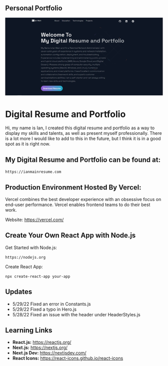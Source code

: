 ## Personal Portfolio

<img src=public/images/ResumePortfolio.PNG>

# Digital Resume and Portfolio
Hi, my name is Ian, I created this digital resume and portfolio as a way to display my skills
and talents, as well as present myself professionally. There is a lot more I would like to add 
to this in the future, but I think it is in a good spot as it is right now.

## My Digital Resume and Portfolio can be found at:
```
https://ianmainresume.com
```

## Production Environment Hosted By Vercel:
Vercel combines the best developer experience with an obsessive focus on end-user performance. Vercel enables frontend teams to do their best work.

Website: https://vercel.com/

## Create Your Own React App with Node.js
Get Started with Node.js:
```
https://nodejs.org
```
Create React App:
```
npx create-react-app your-app
```

## Updates
- 5/29/22 Fixed an error in Constants.js
- 5/29/22 Fixed a typo in Hero.js
- 5/28/22 Fixed an issue with the header under HeaderStyles.js

## Learning Links
- **React.js:** https://reactjs.org/
- **Next.js:** https://nextjs.org/
- **Next.js Dev:** https://nextjsdev.com/
- **React Icons:** https://react-icons.github.io/react-icons
